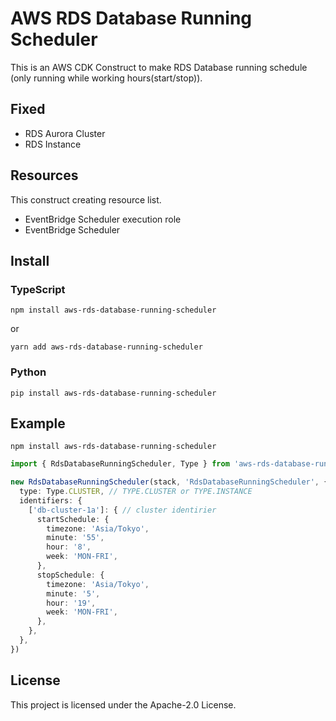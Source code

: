 # AWS RDS Database Running Scheduler

This is an AWS CDK Construct to make RDS Database running schedule (only running while working hours(start/stop)).

## Fixed

- RDS Aurora Cluster
- RDS Instance

## Resources

This construct creating resource list.

- EventBridge Scheduler execution role
- EventBridge Scheduler

## Install

### TypeScript

```shell
npm install aws-rds-database-running-scheduler
```
or
```shell
yarn add aws-rds-database-running-scheduler
```

### Python

```shell
pip install aws-rds-database-running-scheduler
```

## Example

```shell
npm install aws-rds-database-running-scheduler
```

```typescript
import { RdsDatabaseRunningScheduler, Type } from 'aws-rds-database-running-scheduler';

new RdsDatabaseRunningScheduler(stack, 'RdsDatabaseRunningScheduler', {
  type: Type.CLUSTER, // TYPE.CLUSTER or TYPE.INSTANCE
  identifiers: {
    ['db-cluster-1a']: { // cluster identirier
      startSchedule: {
        timezone: 'Asia/Tokyo',
        minute: '55',
        hour: '8',
        week: 'MON-FRI',
      },
      stopSchedule: {
        timezone: 'Asia/Tokyo',
        minute: '5',
        hour: '19',
        week: 'MON-FRI',
      },
    },
  },
})

```

## License

This project is licensed under the Apache-2.0 License.



